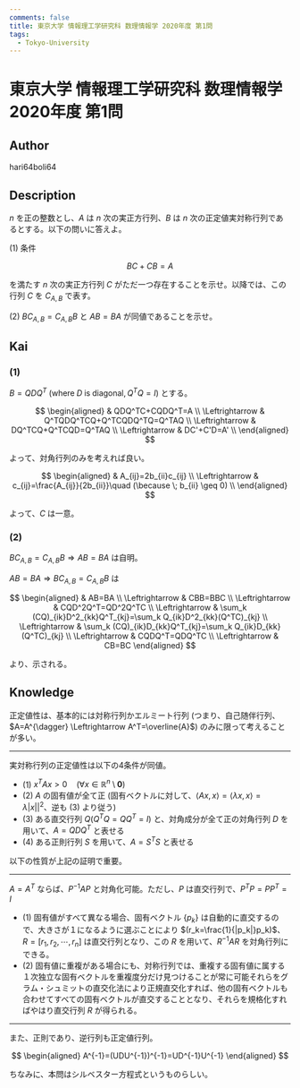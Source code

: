 ```yaml
---
comments: false
title: 東京大学 情報理工学研究科 数理情報学 2020年度 第1問
tags:
  - Tokyo-University
---
```

# 東京大学 情報理工学研究科 数理情報学 2020年度 第1問

## **Author**
hari64boli64

## **Description**
$n$ を正の整数とし、$A$ は $n$ 次の実正方行列、$B$ は $n$ 次の正定値実対称行列であるとする。以下の問いに答えよ。

(1) 条件

$$
BC + CB = A
$$

を満たす $n$ 次の実正方行列 $C$ がただ一つ存在することを示せ。以降では、この行列 $C$ を $C_{A,B}$ で表す。

(2) $BC_{A,B} = C_{A,B}B$ と $AB = BA$ が同値であることを示せ。

## **Kai**
### (1)
$B=QDQ^T \ (\mathrm{where} \; D \; \mathrm{is}\; \mathrm{diagonal}, Q^TQ=I)$ とする。

$$
\begin{aligned}
                    & QDQ^TC+CQDQ^T=A             \\
    \Leftrightarrow & Q^TQDQ^TCQ+Q^TCQDQ^TQ=Q^TAQ \\
    \Leftrightarrow & DQ^TCQ+Q^TCQD=Q^TAQ         \\
    \Leftrightarrow & DC'+C'D=A'                  \\
\end{aligned}
$$

よって、対角行列のみを考えれば良い。

$$
\begin{aligned}
                    & A_{ij}=2b_{ii}c_{ij}                                           \\
    \Leftrightarrow & c_{ij}=\frac{A_{ij}}{2b_{ii}}\quad (\because \; b_{ii} \geq 0) \\
\end{aligned}
$$

よって、$C$ は一意。

### (2)
$BC_{A,B}=C_{A,B}B \Rightarrow AB=BA$ は自明。

$AB=BA \Rightarrow BC_{A,B}=C_{A,B}B$ は

$$
\begin{aligned}
                    & AB=BA                                                             \\
    \Leftrightarrow & CBB=BBC                                                           \\
    \Leftrightarrow & CQD^2Q^T=QD^2Q^TC                                                 \\
    \Leftrightarrow & \sum_k (CQ)_{ik}D^2_{kk}Q^T_{kj}=\sum_k Q_{ik}D^2_{kk}(Q^TC)_{kj} \\
    \Leftrightarrow & \sum_k (CQ)_{ik}D_{kk}Q^T_{kj}=\sum_k Q_{ik}D_{kk}(Q^TC)_{kj}     \\
    \Leftrightarrow & CQDQ^T=QDQ^TC                                                     \\
    \Leftrightarrow & CB=BC
\end{aligned}
$$

より、示される。

## **Knowledge**
正定値性は、基本的には対称行列かエルミート行列 (つまり、自己随伴行列、$A=A^{\dagger} \Leftrightarrow A^T=\overline{A}$) のみに限って考えることが多い。

------------------------------------

実対称行列の正定値性は以下の4条件が同値。

- (1) $x^TAx>0 \quad (\forall x\in \mathbb{R}^n\setminus {\boldsymbol{0}})$
- (2) $A$ の固有値が全て正 (固有ベクトルに対して、$\langle Ax,x \rangle = \langle \lambda x,x \rangle =\lambda |x||^2$、逆も (3) より従う)
- (3) ある直交行列 $Q(Q^TQ=QQ^T=I)$ と、対角成分が全て正の対角行列 $D$ を用いて、$A=QDQ^T$ と表せる
- (4) ある正則行列 $S$ を用いて、$A=S^TS$ と表せる

以下の性質が上記の証明で重要。

-----------------------------------

$A=A^T$ ならば、$P^{-1}AP$ と対角化可能。ただし、$P$ は直交行列で、$P^TP=PP^T=I$

- (1) 固有値がすべて異なる場合、固有ベクトル $\{p_k\}$ は自動的に直交するので、大きさが１になるように選ぶことにより $(r_k=\frac{1}{|p_k|}p_k)$、$R=[r_1, r_2, \cdots, r_n]$ は直交行列となり、この $R$ を用いて、$R^{-1}AR$ を対角行列にできる。
- (2) 固有値に重複がある場合にも、対称行列では、重複する固有値に属する１次独立な固有ベクトルを重複度分だけ見つけることが常に可能それらをグラム・シュミットの直交化法により正規直交化すれば、他の固有ベクトルも合わせてすべての固有ベクトルが直交することとなり、それらを規格化すればやはり直交行列 $R$ が得られる。

-----------------------------------

また、正則であり、逆行列も正定値行列。

$$
\begin{aligned}
    A^{-1}=(UDU^{-1})^{-1}=UD^{-1}U^{-1}
\end{aligned}
$$

ちなみに、本問はシルベスター方程式というものらしい。